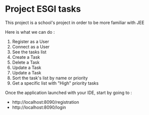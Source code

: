 # Project ESGI tasks

This project is a school's project in order to be more familiar with JEE

Here is what we can do : 

1. Register as a User
2. Connect as a User
3. See the tasks list
4. Create a Task
5. Delete a Task
6. Update a Task
7. Update a Task
8. Sort the task's list by name or priority
9. Get a specific list with "High" priority tasks

Once the application launched with your IDE, start by going to :

- http://localhost:8090/registration
- http://localhost:8090/login


